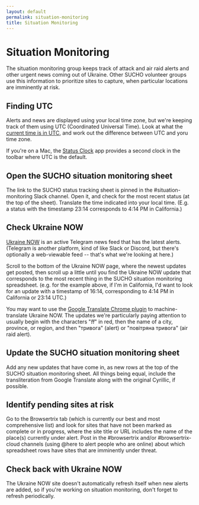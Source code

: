 ```yaml
---
layout: default
permalink: situation-monitoring
title: Situation Monitoring
---
```


# Situation Monitoring

The situation monitoring group keeps track of attack and air raid alerts and other urgent news coming out of Ukraine. Other SUCHO volunteer groups use this information to prioritize sites to capture, when particular locations are imminently at risk.

## Finding UTC
Alerts and news are displayed using your local time zone, but we're keeping track of them using UTC (Coordinated Universal Time). Look at what the [current time is in UTC](https://time.is/UTC), and work out the difference between UTC and yoru time zone.

If you're on a Mac, the [Status Clock](https://apps.apple.com/us/app/status-clock/id552792489?mt=12) app provides a second clock in the toolbar where UTC is the default.

## Open the SUCHO situation monitoring sheet

The link to the SUCHO status tracking sheet is pinned in the #situation-monitoring Slack channel. Open it, and check for the most recent status (at the top of the sheet). Translate the time indicated into your local time. (E.g. a status with the timestamp 23:14 corresponds to 4:14 PM in California.)

## Check Ukraine NOW
[Ukraine NOW](https://t.me/s/UkraineNow) is an active Telegram news feed that has the latest alerts. (Telegram is another platform, kind of like Slack or Discord, but there's optionally a web-viewable feed -- that's what we're looking at here.)

Scroll to the bottom of the Ukraine NOW page, where the newest updates get posted, then scroll up a little until you find the Ukraine NOW update that corresponds to the most recent thing in the SUCHO situation monitoring spreadsheet. (e.g. for the example above, if I'm in California, I'd want to look for an update with a timestamp of 16:14, corresponding to 4:14 PM in California or 23:14 UTC.)

You may want to use the [Google Translate Chrome plugin](https://chrome.google.com/webstore/detail/google-translate/aapbdbdomjkkjkaonfhkkikfgjllcleb/RK%3D2/RS%3DBBFW_pnWkPY0xPMYsAZI5xOgQEE-) to machine-translate Ukraine NOW. The updates we're particularly paying attention to usually begin with the characters "_**‼️**_" in red, then the name of a city, province, or region, and then "тривога" (alert) or "повітряна тривога" (air raid alert).

## Update the SUCHO situation monitoring sheet

Add any new updates that have come in, as new rows at the top of the SUCHO situation monitoring sheet. All things being equal, include the transliteration from Google Translate along with the original Cyrillic, if possible.

## Identify pending sites at risk
Go to the Browsertrix tab (which is currently our best and most comprehensive list) and look for sites that have not been marked as complete or in progress, where the site title or URL includes the name of the place(s) currently under alert. Post in the #browsertrix and/or #browsertrix-cloud channels (using @here to alert people who are online) about which spreadsheet rows have sites that are imminently under threat.

## Check back with Ukraine NOW
The Ukraine NOW site doesn't automatically refresh itself when new alerts are added, so if you're working on situation monitoring, don't forget to refresh periodically.